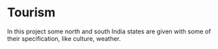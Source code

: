 # Tourism
In this project some north and south India states are given with some of their specification, like culture, weather.
